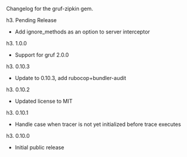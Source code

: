 Changelog for the gruf-zipkin gem.

h3. Pending Release

- Add ignore_methods as an option to server interceptor

h3. 1.0.0

- Support for gruf 2.0.0

h3. 0.10.3

- Update to 0.10.3, add rubocop+bundler-audit

h3. 0.10.2

- Updated license to MIT

h3. 0.10.1

- Handle case when tracer is not yet initialized before trace executes

h3. 0.10.0

- Initial public release
